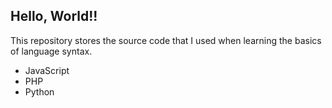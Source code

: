 ## Hello, World!!

This repository stores the source code that I used when learning the basics of language syntax.
* JavaScript
* PHP
* Python
